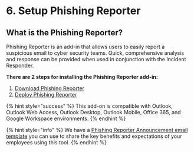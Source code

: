 # 6. Setup Phishing Reporter

## What is the Phishing Reporter?

Phishing Reporter is an add-in that allows users to easily report a suspicious email to cyber security teams. Quick, comprehensive analysis and response can be provided when used in conjunction with the Incident Responder.&#x20;

**There are 2 steps for installing the Phishing Reporter add-in:**&#x20;

1. [Download Phishing Reporter](step-1.-download-phishing-reporter.md)
2. [Deploy Phishing Reporter](step-2.-deploy-phishing-reporter/)

{% hint style="success" %}
This add-on is compatible with Outlook, Outlook Web Access, Outlook Desktop, Outlook Mobile, Office 365, and Google Workspace environments.
{% endhint %}

{% hint style="info" %}
We have a [Phishing Reporter Announcement email template](../../platform/phishing-reporter/phishing-reporter-deployment/phishing-reporter-announcement-email-template.md) you can use to share the key benefits and expectations of your employees using this tool.
{% endhint %}
